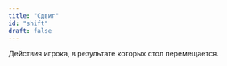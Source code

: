 ```yaml
---
title: "Сдвиг"
id: "shift"
draft: false
---
```


Действия игрока, в результате которых стол перемещается.